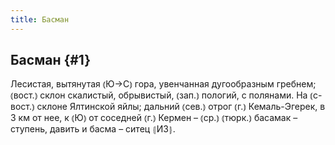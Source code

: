 ```yaml
---
title: Басман
---
```

## Басман {#1}

Лесистая, вытянутая ⦅Ю→С⦆ гора, увенчанная дугообразным гребнем; ⦅вост.⦆ склон скалистый, обрывистый, ⦅зап.⦆ пологий, с полянами. На ⦅с-вост.⦆ склоне Ялтинской яйлы; дальний ⦅сев.⦆ отрог ⦅г.⦆ Кемаль-Эгерек, в 3 км от нее, к ⦅Ю⦆ от соседней ⦅г.⦆ Кермен – ⦅ср.⦆ ⦅тюрк.⦆ басамак – ступень, давить и басма – ситец ⦃И3⦄.
